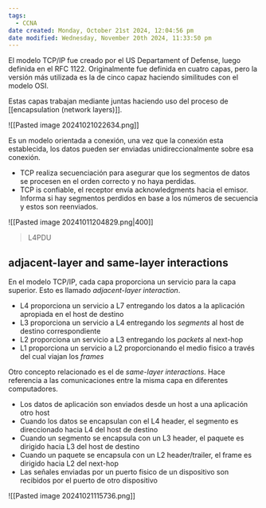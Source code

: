 ```yaml
---
tags:
  - CCNA
date created: Monday, October 21st 2024, 12:04:56 pm
date modified: Wednesday, November 20th 2024, 11:33:50 pm
---
```

El modelo TCP/IP fue creado por el US Departament of Defense, luego definida en el RFC 1122. Originalmente fue definida en cuatro capas, pero la versión más utilizada es la de cinco capaz haciendo similitudes con el modelo OSI.

Estas capas trabajan mediante juntas haciendo uso del proceso de [[encapsulation (network layers)]]. 

![[Pasted image 20241021022634.png]]


Es un modelo orientada a conexión, una vez que la conexión esta establecida, los datos pueden ser enviadas unidireccionalmente sobre esa conexión.
- TCP realiza secuenciación para asegurar que los segmentos de datos se procesen en el orden correcto y no haya perdidas.
- TCP is confiable, el receptor envía acknowledgments hacia el emisor. Informa si hay segmentos perdidos en base a los números de secuencia y estos son reenviados.

![[Pasted image 20241011204829.png|400]]
> L4PDU

## adjacent-layer and same-layer interactions 

En el modelo TCP/IP, cada capa proporciona un servicio para la capa superior. Esto es llamado _adjacent-layer interaction_.
- L4 proporciona un servicio a L7 entregando los datos a la aplicación apropiada en el host de destino 
- L3 proporciona un servicio a L4 entregando los _segments_ al host de destino correspondiente 
- L2 proporciona un servicio a L3 entregando los _packets_ al next-hop
- L1 proporciona un servicio a L2 proporcionando el medio fisico a través del cual viajan los _frames_

Otro concepto relacionado es el de _same-layer interactions_. Hace referencia a las comunicaciones entre la misma capa en diferentes computadores. 
- Los datos de aplicación son enviados desde un host a una aplicación otro host 
- Cuando los datos se encapsulan con el L4 header, el segmento es direccionado hacia L4 del host de destino 
- Cuando un segmento se encapsula con un L3 header, el paquete es dirigido hacia L3 del host de destino
- Cuando un paquete se encapsula con un L2 header/trailer, el frame es dirigido hacia L2 del next-hop 
- Las señales enviadas por un puerto fisico de un dispositivo son recibidos por el puerto de otro dispositivo

![[Pasted image 20241021115736.png]]

